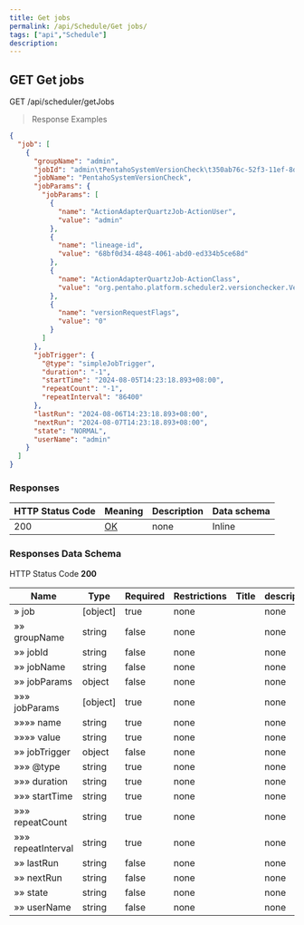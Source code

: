 ```yaml
---
title: Get jobs
permalink: /api/Schedule/Get jobs/
tags: ["api","Schedule"]
description: 
---
```


## GET Get jobs

GET /api/scheduler/getJobs

> Response Examples

```json
{
  "job": [
    {
      "groupName": "admin",
      "jobId": "admin\tPentahoSystemVersionCheck\t350ab76c-52f3-11ef-8d47-14755bc39e02",
      "jobName": "PentahoSystemVersionCheck",
      "jobParams": {
        "jobParams": [
          {
            "name": "ActionAdapterQuartzJob-ActionUser",
            "value": "admin"
          },
          {
            "name": "lineage-id",
            "value": "68bf0d34-4848-4061-abd0-ed334b5ce68d"
          },
          {
            "name": "ActionAdapterQuartzJob-ActionClass",
            "value": "org.pentaho.platform.scheduler2.versionchecker.VersionCheckerAction"
          },
          {
            "name": "versionRequestFlags",
            "value": "0"
          }
        ]
      },
      "jobTrigger": {
        "@type": "simpleJobTrigger",
        "duration": "-1",
        "startTime": "2024-08-05T14:23:18.893+08:00",
        "repeatCount": "-1",
        "repeatInterval": "86400"
      },
      "lastRun": "2024-08-06T14:23:18.893+08:00",
      "nextRun": "2024-08-07T14:23:18.893+08:00",
      "state": "NORMAL",
      "userName": "admin"
    }
  ]
}
```

### Responses

|HTTP Status Code |Meaning|Description|Data schema|
|---|---|---|---|
|200|[OK](https://tools.ietf.org/html/rfc7231#section-6.3.1)|none|Inline|

### Responses Data Schema

HTTP Status Code **200**

|Name|Type|Required|Restrictions|Title|description|
|---|---|---|---|---|---|
|» job|[object]|true|none||none|
|»» groupName|string|false|none||none|
|»» jobId|string|false|none||none|
|»» jobName|string|false|none||none|
|»» jobParams|object|false|none||none|
|»»» jobParams|[object]|true|none||none|
|»»»» name|string|true|none||none|
|»»»» value|string|true|none||none|
|»» jobTrigger|object|false|none||none|
|»»» @type|string|true|none||none|
|»»» duration|string|true|none||none|
|»»» startTime|string|true|none||none|
|»»» repeatCount|string|true|none||none|
|»»» repeatInterval|string|true|none||none|
|»» lastRun|string|false|none||none|
|»» nextRun|string|false|none||none|
|»» state|string|false|none||none|
|»» userName|string|false|none||none|